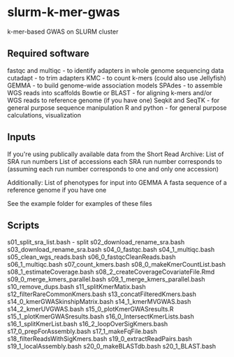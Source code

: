 # slurm-k-mer-gwas
k-mer-based GWAS on SLURM cluster

## Required software
fastqc and multiqc - to identify adapters in whole genome sequencing data
cutadapt - to trim adapters
KMC - to count k-mers (could also use Jellyfish)
GEMMA - to build genome-wide association models 
SPAdes - to assemble WGS reads into scaffolds
Bowtie or BLAST - for aligning k-mers and/or WGS reads to reference genome (if you have one)
Seqkit and SeqTK - for general purpose sequence manipulation
R and python - for general purpose calculations, visualization

## Inputs
If you're using publically available data from the Short Read Archive:
List of SRA run numbers
List of accessions each SRA run number corresponds to (assuming each run number corresponds to one and only one accession)

Additionally:
List of phenotypes for input into GEMMA
A fasta sequence of a reference genome if you have one

See the example folder for examples of these files

## Scripts
s01_split_sra_list.bash - split
s02_download_rename_sra.bash
s03_download_rename_sra.bash
s04_0_fastqc.bash
s04_1_multiqc.bash
s05_clean_wgs_reads.bash
s06_0_fastqcCleanReads.bash
s06_1_multiqc.bash
s07_count_kmers.bash
s08_0_makeKmerCountList.bash
s08_1_estimateCoverage.bash
s08_2_createCoverageCovariateFile.Rmd
s09_0_merge_kmers_parallel.bash
s09_1_merge_kmers_parallel.bash
s10_remove_dups.bash
s11_splitKmerMatix.bash
s12_filterRareCommonKmers.bash
s13_concatFilteredKmers.bash
s14_0_kmerGWASkinshipMatrix.bash
s14_1_kmerMVGWAS.bash
s14_2_kmerUVGWAS.bash
s15_0_plotKmerGWASresults.R
s15_1_plotKmerGWASresults.bash
s16_0_IntersectKmerLists.bash
s16_1_splitKmerList.bash
s16_2_loopOverSigKmers.bash
s17_0_prepForAssembly.bash
s17_1_makeFqFile.bash
s18_filterReadsWithSigKmers.bash
s19_0_extractReadPairs.bash
s19_1_localAssembly.bash
s20_0_makeBLASTdb.bash
s20_1_BLAST.bash
